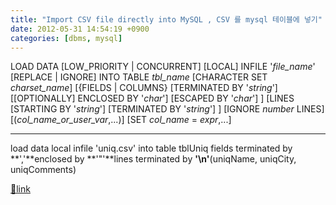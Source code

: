 ```yaml
---
title: "Import CSV file directly into MySQL , CSV 를 mysql 테이블에 넣기"
date: 2012-05-31 14:54:19 +0900
categories: [dbms, mysql]
---
```


LOAD DATA [LOW_PRIORITY | CONCURRENT] [LOCAL] INFILE '*file_name*'&#xD;
    [REPLACE | IGNORE]&#xD;
    INTO TABLE *tbl_name*    [CHARACTER SET *charset_name*]&#xD;
    [{FIELDS | COLUMNS}&#xD;
        [TERMINATED BY '*string*']&#xD;
        [[OPTIONALLY] ENCLOSED BY '*char*']&#xD;
        [ESCAPED BY '*char*']&#xD;
    ]&#xD;
    [LINES&#xD;
        [STARTING BY '*string*']&#xD;
        [TERMINATED BY '*string*']&#xD;
    ]&#xD;
    [IGNORE *number* LINES]&#xD;
    [(*col_name_or_user_var*,...)]&#xD;
    [SET *col_name* = *expr*,...]&#xD;


- - - - - -

  
load data local infile 'uniq.csv' into table tblUniq fields terminated by **','**enclosed by **'"'**lines terminated by **'\n'**(uniqName, uniqCity, uniqComments)  
  



[🔗link](http://www.mins01.com/mh/tech/read/772)